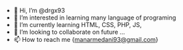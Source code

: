 - 👋 Hi, I’m @drgx93
- 👀 I’m interested in learning many language of programing 
- 🌱 I’m currently learning HTML, CSS, PHP, JS,
- 💞️ I’m looking to collaborate on future ...
- 📫 How to reach me {manarmedani93@gmail.com}
<!---
drgx93/drgx93 is a ✨ special ✨ repository because its `README.md` (this file) appears on your GitHub profile.
You can click the Preview link to take a look at your changes.
--->
